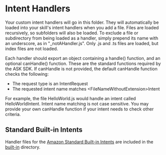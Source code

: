 # Intent Handlers

Your custom intent handlers will go in this folder. They will automatically be loaded into your skill's intent handlers when you add a file. Files are loaded recursively, so subfolders will also be loaded. To exclude a file or subdirectory from being loaded as a handler, simply prepend its name with an underscore, as in "_notAHandler.js". Only .js and .ts files are loaded, but index files are not loaded.

Each handler should export an object containing a handle() function, and an optional canHandle() function. These are the standard functions required by the ASK SDK. If canHandle is not provided, the default canHandle function checks the following:

* The request type is an IntentRequest
* The requested intent name matches \<FileNameWithoutExtension\>Intent

For example, the file HelloWorld.js would handle an intent called HelloWorldIntent. Intent name matching is not case sensitive. You may provide your own canHandle function if your intent needs to check other criteria.

## Standard Built-in Intents

Handler files for the [Amazon Standard Built-in Intents](https://developer.amazon.com/en-US/docs/alexa/custom-skills/implement-the-built-in-intents.html) are included in the [built-in](./built-in) directory.